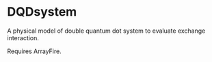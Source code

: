 # DQDsystem
A physical model of double quantum dot system to evaluate exchange interaction.

Requires ArrayFire.

